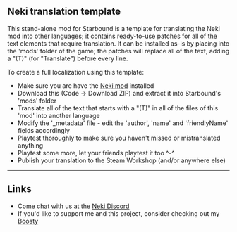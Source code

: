 ## Neki translation template

This stand-alone mod for Starbound is a template for translating the Neki mod into other languages; it contains ready-to-use patches for all of the text elements that require translation.
It can be installed as-is by placing into the 'mods' folder of the game; the patches will replace all of the text, adding a "(T)" (for "Translate") before every line.

To create a full localization using this template:
- Make sure you are have the [Neki mod](https://github.com/hyperjuni/Neki) installed
- Download this (Code -> Download ZIP) and extract it into Starbound's 'mods' folder
- Translate all of the text that starts with a "(T)" in all of the files of this 'mod' into another language
- Modify the '_metadata' file - edit the 'author', 'name' and 'friendlyName' fields accordingly
- Playtest thoroughly to make sure you haven't missed or mistranslated anything
- Playtest some more, let your friends playtest it too ^-^
- Publish your translation to the Steam Workshop (and/or anywhere else)

---
## Links

* Come chat with us at the [Neki Discord](https://discord.gg/R6tfkazYgb)
* If you'd like to support me and this project, consider checking out my [Boosty](https://boosty.to/hyperjuni/donate)
  
